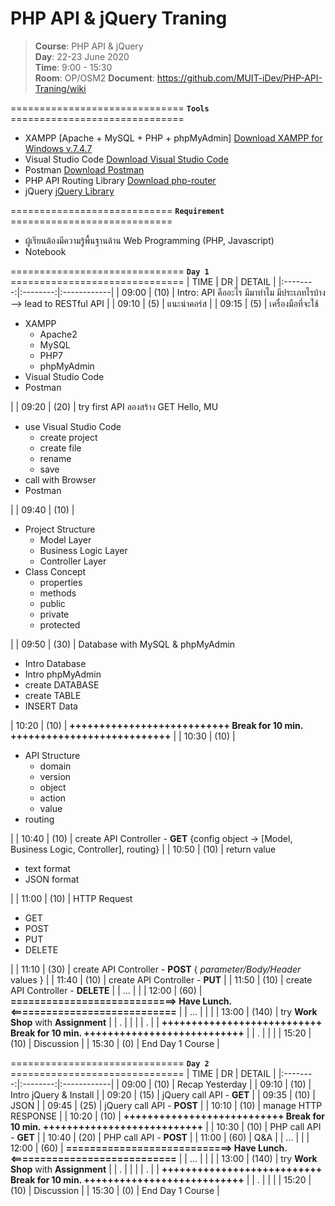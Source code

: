 # PHP API & jQuery Traning

> **Course**: PHP API & jQuery \
> **Day**: 22-23 June 2020 \
> **Time**: 9:00 - 15:30 \
> **Room**: OP/OSM2 
> **Document**: https://github.com/MUIT-iDev/PHP-API-Traning/wiki

============================== **`Tools`** ==============================
- XAMPP [Apache + MySQL + PHP + phpMyAdmin] [Download XAMPP for Windows v.7.4.7](https://www.apachefriends.org/download.html)
- Visual Studio Code [Download Visual Studio Code](https://code.visualstudio.com/download)
- Postman [Download Postman](https://www.postman.com/downloads/)
- PHP API Routing Library [Download php-router](https://github.com/gregdel/php-router)
- jQuery [jQuery Library](https://code.jquery.com/)

============================ **`Requirement`** ============================
- ผู้เรียนต้องมีความรู้พื้นฐานด้าน Web Programming (PHP, Javascript)
- Notebook

============================== **`Day 1`** ==============================
|   TIME   |    DR    |    DETAIL   |
|:--------:|:--------:|:------------|
| 09:00 | (10) | Intro: API คืออะไร มีมาทำไม มีประเภทไรบ้าง --> lead to RESTful API   |
| 09:10 | (5) | แนะนำคอร์ส  |
| 09:15 | (5) | เครื่องมือที่จะใช้ <ul><li>XAMPP<ul><li>Apache2</li><li>MySQL</li><li>PHP7</li><li>phpMyAdmin</li></ul></li><li>Visual Studio Code</li><li>Postman</li></ul> |
| 09:20 | (20) | try first API ลองสร้าง GET Hello, MU <ul><li>use Visual Studio Code<ul><li>create project</li><li>create file</li><li>rename</li><li>save</li></ul></li><li>call with Browser</li><li>Postman</li></ul>  |
| 09:40 | (10) | <ul><li>Project Structure<ul><li>Model Layer</li><li>Business Logic Layer</li><li>Controller Layer</li></ul><li>Class Concept<ul><li>properties</li><li>methods</li><li>public</li><li>private</li><li>protected</li></ul></ul>  |
| 09:50 | (30) | Database with MySQL & phpMyAdmin <ul><li>Intro Database</li><li>Intro phpMyAdmin</li><li>create DATABASE</li><li>create TABLE</li><li>INSERT Data</li></ul>
| 10:20 | (10) | **+++++++++++++++++++++++++++ Break for 10 min. +++++++++++++++++++++++++++**   |
| 10:30 | (10) | <ul><li>API Structure<ul><li>domain</li><li>version</li><li>object</li><li>action</li><li>value</li></ul><li>routing</li></ul>  |
| 10:40 | (10) | create API Controller - **GET** {config object -> [Model, Business Logic, Controller], routing}  |
| 10:50 | (10) | return value <ul><li>text format</li><li>JSON format</li></ul>  |
| 11:00 | (10) | HTTP Request <ul><li>GET</li><li>POST</li><li>PUT</li><li>DELETE</li></ul>  |
| 11:10 | (30) | create API Controller - **POST** { *parameter/Body/Header* values }  |
| 11:40 | (10) | create API Controller - **PUT**  |
| 11:50 | (10) | create API Controller - **DELETE**  |
| ...   |      | 
| 12:00 | (60) | **============================> Have Lunch. <============================**  |
| ...   |      |   |
| 13:00 | (140) | try **Work Shop** with **Assignment**  |
| .     |      |   |
| .     |      | **+++++++++++++++++++++++++++ Break for 10 min. +++++++++++++++++++++++++++** |
| .     |      |   |
| 15:20 | (10) | Discussion  |
| 15:30 | (0) | End Day 1 Course  |

============================== **`Day 2`** ==============================
|   TIME   |    DR    |    DETAIL   |
|:--------:|:--------:|:------------|
| 09:00 | (10) | Recap Yesterday   |
| 09:10 | (10) | Intro jQuery & Install   |
| 09:20 | (15) | jQuery call API - **GET**   |
| 09:35 | (10) | JSON    |
| 09:45 | (25) | jQuery call API - **POST**   |
| 10:10 | (10) | manage HTTP RESPONSE   |
| 10:20 | (10) | **+++++++++++++++++++++++++++ Break for 10 min. +++++++++++++++++++++++++++**   |
| 10:30 | (10) | PHP call API - **GET**   |
| 10:40 | (20) | PHP call API - **POST**   |
| 11:00 | (60) | Q&A    |
| ...   |      | 
| 12:00 | (60) | **============================> Have Lunch. <============================**  |
| ...   |      |   |
| 13:00 | (140) | try **Work Shop** with **Assignment**  |
| .     |      |   |
| .     |      | **+++++++++++++++++++++++++++ Break for 10 min. +++++++++++++++++++++++++++** |
| .     |      |   |
| 15:20 | (10) | Discussion  |
| 15:30 | (0) | End Day 1 Course  |
